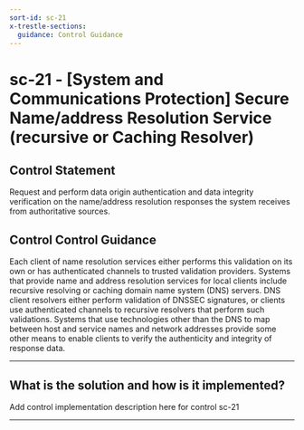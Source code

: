 ```yaml
---
sort-id: sc-21
x-trestle-sections:
  guidance: Control Guidance
---
```


# sc-21 - \[System and Communications Protection\] Secure Name/address Resolution Service (recursive or Caching Resolver)

## Control Statement

Request and perform data origin authentication and data integrity verification on the name/address resolution responses the system receives from authoritative sources.

## Control Control Guidance

Each client of name resolution services either performs this validation on its own or has authenticated channels to trusted validation providers. Systems that provide name and address resolution services for local clients include recursive resolving or caching domain name system (DNS) servers. DNS client resolvers either perform validation of DNSSEC signatures, or clients use authenticated channels to recursive resolvers that perform such validations. Systems that use technologies other than the DNS to map between host and service names and network addresses provide some other means to enable clients to verify the authenticity and integrity of response data.

______________________________________________________________________

## What is the solution and how is it implemented?

Add control implementation description here for control sc-21

______________________________________________________________________
